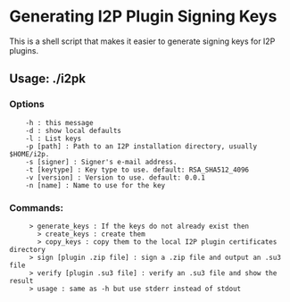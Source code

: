 # Generating I2P Plugin Signing Keys

This is a shell script that makes it easier to generate signing keys for I2P
plugins.

## Usage: ./i2pk

### Options

        -h : this message
        -d : show local defaults
        -l : List keys
        -p [path] : Path to an I2P installation directory, usually $HOME/i2p.
        -s [signer] : Signer's e-mail address.
        -t [keytype] : Key type to use. default: RSA_SHA512_4096
        -v [version] : Version to use. default: 0.0.1
        -n [name] : Name to use for the key

### Commands:

         > generate_keys : If the keys do not already exist then
           > create_keys : create them
           > copy_keys : copy them to the local I2P plugin certificates directory
         > sign [plugin .zip file] : sign a .zip file and output an .su3 file
         > verify [plugin .su3 file] : verify an .su3 file and show the result
         > usage : same as -h but use stderr instead of stdout


